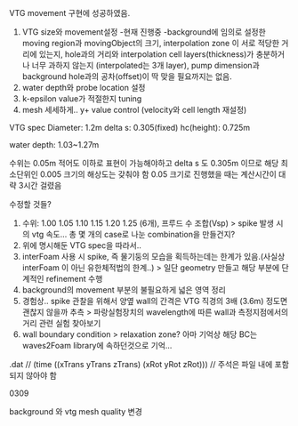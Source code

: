 VTG movement 구현에 성공하였음.
1. VTG size와 movement설정
-현재 진행중
-background에 임의로 설정한 moving region과 movingObject의 크기, interpolation zone 이 서로 적당한 거리에 있는지, hole과의 거리와 interpolation cell layers(thickness)가 충분하거나 너무 과하지 않는지
(interpolated는 3개 layer), pump dimension과 background hole과의 공차(offset)이 딱 맞을 필요까지는 없음.
2. water depth와 probe location 설정
3. k-epsilon value가 적절한지 tuning
4. mesh 세세하게.. y+ value control (velocity와 cell length 재설정)

VTG spec
Diameter: 1.2m
delta s: 0.305(fixed)
hc(height): 0.725m

water depth: 1.03~1.27m

수위는 0.05m 적어도 이하로 표현이 가능해야하고 delta s 도 0.305m 이므로 해당 최소단위인 0.005 크기의 해상도는 갖춰야 함
0.05 크기로 진행했을 때는 계산시간이 대략 3시간 걸렸음


수정할 것들?
1. 수위: 1.00 1.05 1.10 1.15 1.20 1.25 (6개), 프루드 수 조합(Vsp) > spike 발생 시의 vtg 속도... 총 몇 개의 case로 나눈 combination을 만들건지?
2. 위에 명시해둔 VTG spec을 따라서..
3. interFoam 사용 시 spike, 즉 물기둥의 모습을 획득하는데는 한계가 있음.(사실상 interFoam 이 아닌 유한체적법의 한계..) > 일단 geometry 만들고 해당 부분에 단계적인 refinement 수행
4. background의 movement 부분의 불필요하게 넓은 영역 정리
5. 경험상.. spike 관찰을 위해서 양옆 wall의 간격은 VTG 직경의 3배 (3.6m) 정도면 괜찮지 않을까 추측 > 파랑실험장치의 wavelength에 따른 wall과 측정지점에서의 거리 관련 실험 찾아보기
6. wall boundary condition > relaxation zone? 아마 기억상 해당 BC는 waves2Foam library에 속하던것으로 기억...

.dat
// (time ((xTrans yTrans zTrans) (xRot yRot zRot)))  // 주석은 파일 내에 포함되지 않아야 함


0309

background 와 vtg mesh quality 변경